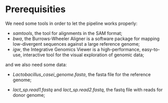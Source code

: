# Prerequisities

We need some tools in order to let the pipeline works properly:

- _samtools_, the tool for alignments in the SAM format;
- _bwa_, the Burrows-Wheeler Aligner is a software package for mapping
  low-divergent sequences against a large reference genome;
- _igw_, the Integrative Genomics Viewer is a high-performance,
  easy-to-use, interactive tool for the visual exploration of genomic
  data;

and we also need some data:

- _Lactobacillus_casei_genome.fasta_, the fasta file for the reference genome;

* _lact_sp.read1.fastq_ and _lact_sp.read2.fastq_, the fastq file with reads for donor genome;
